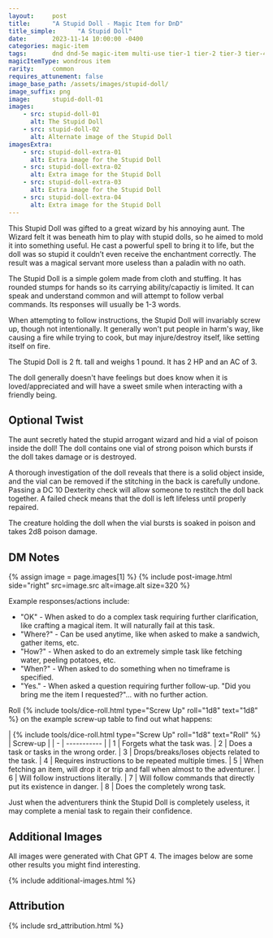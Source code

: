 ```yaml
---
layout:     post
title:      "A Stupid Doll - Magic Item for DnD"
title_simple:      "A Stupid Doll"
date:       2023-11-14 10:00:00 -0400
categories: magic-item
tags:       dnd dnd-5e magic-item multi-use tier-1 tier-2 tier-3 tier-4 sentient npc
magicItemType: wondrous item
rarity:     common
requires_attunement: false
image_base_path: /assets/images/stupid-doll/
image_suffix: png
image:      stupid-doll-01
images:
    - src: stupid-doll-01
      alt: The Stupid Doll
    - src: stupid-doll-02
      alt: Alternate image of the Stupid Doll
imagesExtra:
    - src: stupid-doll-extra-01
      alt: Extra image for the Stupid Doll
    - src: stupid-doll-extra-02
      alt: Extra image for the Stupid Doll
    - src: stupid-doll-extra-03
      alt: Extra image for the Stupid Doll
    - src: stupid-doll-extra-04
      alt: Extra image for the Stupid Doll
---
```


This Stupid Doll was gifted to a great wizard by his annoying aunt. The Wizard felt it was beneath him to play with stupid dolls, so he aimed to mold it into something useful. He cast a powerful spell to bring it to life, but the doll was so stupid it couldn’t even receive the enchantment correctly. The result was a magical servant more useless than a paladin with no oath.

<!--more-->

The Stupid Doll is a simple golem made from cloth and stuffing. It has rounded stumps for hands so its carrying ability/capactiy is limited. It can speak and understand common and will attempt to follow verbal commands. Its responses will usually be 1-3 words.

When attempting to follow instructions, the Stupid Doll will invariably screw up, though not intentionally. It generally won't put people in harm's way, like causing a fire while trying to cook, but may injure/destroy itself, like setting itself on fire.

The Stupid Doll is 2 ft. tall and weighs 1 pound. It has 2 HP and an AC of 3.

The doll generally doesn't have feelings but does know when it is loved/appreciated and will have a sweet smile when interacting with a friendly being.


## Optional Twist

The aunt secretly hated the stupid arrogant wizard and hid a vial of poison inside the doll! The doll contains one vial of strong poison which bursts if the doll takes damage or is destroyed.

A thorough investigation of the doll reveals that there is a solid object inside, and the vial can be removed if the stitching in the back is carefully undone. Passing a DC 10 Dexterity check will allow someone to restitch the doll back together. A failed check means that the doll is left lifeless until properly repaired.

The creature holding the doll when the vial bursts is soaked in poison and takes 2d8 poison damage.


## DM Notes

{% assign image = page.images[1] %}
{% include post-image.html side="right" src=image.src alt=image.alt size=320 %}

Example responses/actions include:

- "OK" - When asked to do a complex task requiring further clarification, like crafting a magical item. It will naturally fail at this task.
- "Where?" - Can be used anytime, like when asked to make a sandwich, gather items, etc.
- "How?" - When asked to do an extremely simple task like fetching water, peeling potatoes, etc.
- "When?" - When asked to do something when no timeframe is specified.
- "Yes." - When asked a question requiring further follow-up. "Did you bring me the item I requested?"... with no further action.

Roll {% include tools/dice-roll.html type="Screw Up" roll="1d8" text="1d8" %} on the example screw-up table to find out what happens:

<div markdown="block" class="roll-table js-autoroll js-roll-table">
| {% include tools/dice-roll.html type="Screw Up" roll="1d8" text="Roll" %} | Screw-up |
| - | ----------- |
| 1 | Forgets what the task was.
| 2 | Does a task or tasks in the wrong order.
| 3 | Drops/breaks/loses objects related to the task.
| 4 | Requires instructions to be repeated multiple times.
| 5 | When fetching an item, will drop it or trip and fall when almost to the adventurer.
| 6 | Will follow instructions literally.
| 7 | Will follow commands that directly put its existence in danger.
| 8 | Does the completely wrong task.

</div>

Just when the adventurers think the Stupid Doll is completely useless, it may complete a menial task to regain their confidence.


## Additional Images

All images were generated with Chat GPT 4. The images below are some other results you might find interesting.

{% include additional-images.html %}


## Attribution

{% include srd_attribution.html %}
